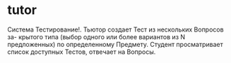 # tutor
Система Тестирование!. Тьютор создает Тест из нескольких Вопросов за- крытого типа (выбор одного или более вариантов из N предложенных) по определенному Предмету. Студент просматривает список доступных Тестов, отвечает на Вопросы.
